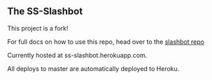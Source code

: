 ## The SS-Slashbot

This project is a fork!

For full docs on how to use this repo, head over to the [slashbot repo](https://github.com/jesseditson/slashbot)


Currently hosted at ss-slashbot.herokuapp.com.

All deploys to master are automatically deployed to Heroku.